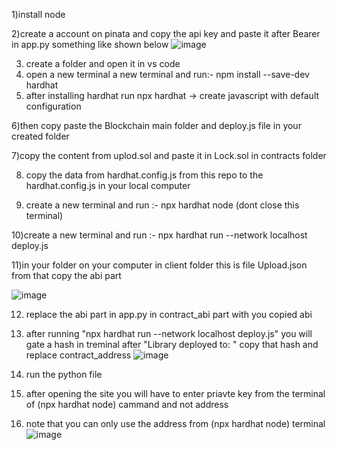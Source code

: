 1)install node 

2)create a account on pinata and copy the api key and paste it after Bearer in app.py something like shown below
![image](https://github.com/Swaraj-1925/secure-data-transfer/assets/121567727/63cac507-f8b0-4598-b6cc-ee54bcba0058)


3) create a folder and open it in vs code
4) open a new terminal a new terminal and run:-  npm install --save-dev hardhat
5) after installing hardhat run npx hardhat -> create javascript with default configuration

6)then copy paste the Blockchain main folder and deploy.js file in your created folder

7)copy the content from uplod.sol and paste it in Lock.sol in contracts folder

8) copy the data from hardhat.config.js from this repo to the hardhat.config.js in your local computer

9) create a new terminal and run :- npx hardhat node   (dont close this terminal)

10)create a new terminal and run :- npx hardhat run --network localhost deploy.js

11)in your folder on your computer in client folder this is file Upload.json from that copy the abi part 

![image](https://github.com/Swaraj-1925/secure-data-transfer/assets/121567727/168c4dcd-eef3-4c16-b52a-4bf850b1d7fc)

12) replace the abi part in app.py in contract_abi part with you copied abi
13) after running  "npx hardhat run --network localhost deploy.js" you will gate a hash in treminal after  "Library deployed to: " copy that hash and replace contract_address
![image](https://github.com/Swaraj-1925/secure-data-transfer/assets/121567727/db1397b8-e307-4f29-beb4-715ce119c1e3)
15) run the python file
16) after opening the site you will have to enter priavte key from the terminal of (npx hardhat node) cammand and not  address

18) note that you can only use the address from  (npx hardhat node) terminal
![image](https://github.com/Swaraj-1925/secure-data-transfer/assets/121567727/088bd504-0b01-4868-9970-050661525bfd)

